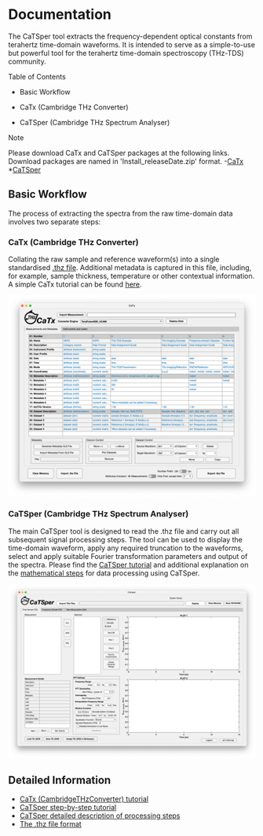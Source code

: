 # Documentation
The CaTSper tool extracts the frequency-dependent optical constants from terahertz time-domain waveforms. It is intended to serve as a simple-to-use but powerful tool for the terahertz time-domain spectroscopy (THz-TDS) community.

Table of Contents
- Basic Workflow
* CaTx (Cambridge THz Converter)
+ CaTSper (Cambridge THz Spectrum Analyser)

>[!NOTE]
> Please download CaTx and CaTSper packages at the following links. Download packages are named in 'Install_releaseDate.zip' format.
-[CaTx](https://github.com/dotTHzTAG/catx)
*[CaTSper](https://github.com/dotTHzTAG/CaTSper)

## Basic Workflow
The process of extracting the spectra from the raw time-domain data involves two separate steps:

### CaTx (Cambridge THz Converter) 
Collating the raw sample and reference waveform(s) into a single standardised [.thz file](/thz_file_format.md). Additional metadata is captured in this file, including, for example, sample thickness, temperature or other contextual information. A simple CaTx tutorial can be found [here](/CatsperConverter.md).

![catx main GUI](/images/catx_gui.png)

### CaTSper (Cambridge THz Spectrum Analyser)
The main CaTSper tool is designed to read the .thz file and carry out all subsequent signal processing steps. The tool can be used to display the time-domain waveform, apply any required truncation to the waveforms, select and apply suitable Fourier transformation parameters and output of the spectra. Please find the [CaTSper tutorial](/catsper_tutorial.md) and additional explanation on the [mathematical steps](/catsper_function_ref.md) for data processing using CaTSper.

![catsper main GUI](/images/catsper_gui.png)

## Detailed Information
- [CaTx (CambridgeTHzConverter) tutorial](/CatsperConverter.md)
- [CaTSper step-by-step tutorial](/catsper_tutorial.md)
- [CaTSper detailed description of processing steps](/catsper_function_ref.md)
- [The .thz file format](/thz_file_format.md)

